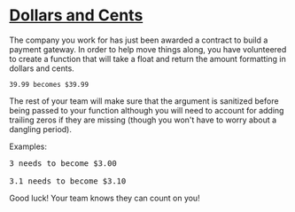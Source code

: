# [Dollars and Cents](https://www.codewars.com/kata/55902c5eaa8069a5b4000083/swift)

The company you work for has just been awarded a contract to build a payment gateway. In order to help move things along, you have volunteered to create a function that will take a float and return the amount formatting in dollars and cents.

<code>39.99 becomes $39.99</code>

The rest of your team will make sure that the argument is sanitized before being passed to your function although you will need to account for adding trailing zeros if they are missing (though you won't have to worry about a dangling period).

Examples:

<pre>
3 needs to become $3.00

3.1 needs to become $3.10
</pre>

Good luck! Your team knows they can count on you!
